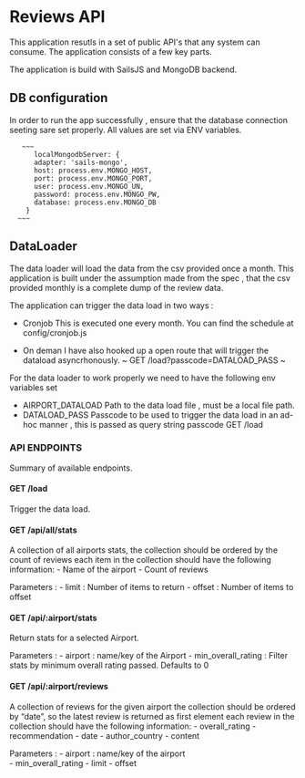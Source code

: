 # Reviews API

This application resutls in a set of public API's that any system can consume. The application consists of a few key parts. 

The application is build with SailsJS and MongoDB backend. 
 
 ## DB configuration
  In order to run the app successfully , ensure that the database connection seeting sare set properly. All values are set via ENV variables.

       ~~~
          localMongodbServer: {
          adapter: 'sails-mongo',
          host: process.env.MONGO_HOST,
          port: process.env.MONGO_PORT,
          user: process.env.MONGO_UN,
          password: process.env.MONGO_PW,
          database: process.env.MONGO_DB 
        }
      ~~~

 ## DataLoader 

  The data loader will load the data from the csv provided once a month. This application is built under the assumption made from the spec , that the csv provided monthly is a complete dump of the review data. 

  The application can trigger the data load in two ways :

   - Cronjob 
        This is executed one every month. You can find the schedule at config/cronjob.js

   - On deman 
        I have also hooked up a open route that will trigger the dataload asyncrhonously. 
        ~
          GET /load?passcode=DATALOAD_PASS
        ~
  
 For the data loader to work properly we need to have the following env variables set 
 
  - AIRPORT_DATALOAD 
      Path to the data load file , must be a local file path. 
  - DATALOAD_PASS 
      Passcode to be used to trigger the data load in an ad-hoc manner , this is passed as query string passcode GET /load

### API ENDPOINTS 
  Summary of available endpoints.

#### GET /load 
  Trigger the data load.

#### GET /api/all/stats  
  A collection of all airports stats, the collection should be ordered by the count of reviews each item in the collection should have the following information:
    - Name of the airport
    - Count of reviews

  Parameters :
    - limit : Number of items to return
    - offset : Number of items to offset    
    
#### GET /api/:airport/stats
   Return stats for a selected Airport. 
   
   Parameters : 
    - airport : name/key of the Airport
    - min_overall_rating : Filter stats by minimum overall rating passed. Defaults to 0

#### GET /api/:airport/reviews
  A collection of reviews for the given airport the collection should be ordered by “date”, so the latest review is returned as first element each review in the collection should have the following information:
    - overall_rating
    - recommendation
    - date
    - author_country
    - content

  Parameters :
    - airport : name/key of the airport  
    - min_overall_rating
    - limit
    - offset


